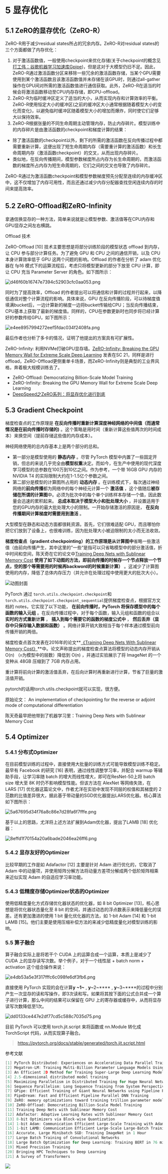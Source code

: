 # 5 显存优化

## 5.1 ZeRO的显存优化（ZeRO-R）

ZeRO-R用于减少residual states所占的冗余内存。ZeRO-R对residual states的三个方面都做了内存优化：

1) 对于激活函数值，一般使用checkpoint来优化存储(关于checkpoint的概念见[打工伟：谷歌机器学习加速库Gpipe](https://zhuanlan.zhihu.com/p/462083026))，但是这对于大模型仍旧不足。因此，ZeRO-R通过激活函数分区来移除一些冗余的激活函数存储，当某个GPU需要使用到某个激活函数且该激活函数值并未存储在该GPU时，则通过all-gather操作在GPU间对所需的激活函数值进行通信获取。此外，ZeRO-R在适当的时候会将激活函数移动至CPU内存存储，即CPU-offload。
2) ZeRO-R为临时缓冲区定义了适当的大小，从而实现内存和计算效率的平衡。ZeRO-R使用恒定大小的缓冲区(之前的缓冲区大小通常根据随着模型大小的变化而变化)，以避免临时缓冲区随着模型大小的增加而爆炸，同时使它们足够大以保持效率。
3) ZeRO-R根据张量的不同生命周期主动管理内存，防止内存碎片。模型训练中的内存碎片是由激活函数的checkpoint和梯度计算的结果：

* 除了激活函数的checkpoint以外，剩下的所需的激活函数在反向传播过程中都需要重新计算，这便出现了短生命周期内存（需要重计算的激活函数）和长生命周期内存（激活函数checkpoint）的交叉，从而出现内存碎片。
* 类似地，在反向传播期间，模型参数梯度所占内存为长生命周期的，而激活函数的梯度所占内存为短生命周期的，它们之间的交叉也导致了内存碎片。

ZeRO-R通过为激活函数checkpoint和模型参数梯度预先分配至连续的内存缓冲区中，这不仅增加了内存可用性，而且还通过减少内存分配器查找空闲连续内存的时间来提高效率。

## 5.2 ZeRO-Offload和ZeRO-Infinity

拿通信换显存的一种方法，简单来说就是让模型参数、激活值等在CPU内存和GPU显存之间左右横跳。

Offload 技术

ZeRO-Offload [10] 技术主要思想是将部分训练阶段的模型状态 offload 到内存，让 CPU 参与部分计算任务。为了避免 GPU 和 CPU 之间的通信开销，以及 CPU 本身计算效率低于 GPU 这两个问题的影响。Offload 的作者在分析了 adam 优化器在 fp16 模式下的运算流程后，考虑只将模型更新的部分下放至 CPU 计算，即让 CPU 充当 Parameter Server 的角色。如下图所示：

![d46f60b16747e7394c52903cfc0aa053.png](https://img-blog.csdnimg.cn/img_convert/d46f60b16747e7394c52903cfc0aa053.png)

同时为了提高效率，Offload 的作者提出可以将通信和计算的过程并行起来，以降低通信对整个计算流程的影响。具体来说，GPU 在反向传播阶段，可以待梯度值填满bucket后，一边计算新的梯度一边将bucket传输给CPU；当反向传播结束，CPU基本上获取了最新的梯度值。同样的，CPU在参数更新时也同步将已经计算好的参数传给GPU，如下图所示：

![e4ee8957994272eef5fdac034f2408fa.png](https://img-blog.csdnimg.cn/img_convert/e4ee8957994272eef5fdac034f2408fa.png)

最后作者也分析了多卡的情况，证明了他提出的方案具有可扩展性。

ZeRO-Infinity: 利用NVMe打破GPU显存墙。[ZeRO-Infinity: Breaking the GPU Memory Wall for Extreme Scale Deep Learning](https://arxiv.org/pdf/2104.07857.pdf) 发表在SC 21，同样是进行offload，ZeRO-Offload更侧重单卡场景，而ZeRO-Infinity则是典型的工业界风格，奔着极大规模训练去了。

* ZeRO-Offload: Democratizing Billion-Scale Model Training
* ZeRO-Infinity: Breaking the GPU Memory Wall for Extreme Scale Deep Learning
* [DeepSpeed之ZeRO系列：将显存优化进行到底](https://zhuanlan.zhihu.com/p/513571706)

## 5.3 Gradient Checkpoint

梯度检查点的工作原理是 **在反向传播时重新计算深度神经网络的中间值（而通常情况是在前向传播时存储的)** 。这个策略是用时间（重新计算这些值两次的时间成本）来换空间（提前存储这些值的内存成本）。

神经网络使用的总内存基本上是两个部分的总和。

* 第一部分是模型使用的 **静态内存** 。尽管 PyTorch 模型中内置了一些固定开销，但总的来说几乎完全由**模型权重**决定。而如今，在生产中使用的现代深度学习模型的总参数在100万到10亿之间。作为参考，一个带 16GB GPU 内存的 NVIDIA T4 的实际限制大约在1-1.5亿个参数之间。
* 第二部分是模型的计算图所占用的 **动态内存** 。在训练模式下，每次通过神经网络的**前向传播**都为网络中的每个神经元计算一个 **激活值** ，这个值随后**被存储在所谓的计算图**中。必须为批次中的每个单个训练样本存储一个值，因此数量会迅速的累积起来。 **总成本取决于模型大小和批处理大小** ，并设置适用于您的GPU内存的最大批处理大小的限制。一开始存储激活的原因是， **在反向传播期间计算梯度时需要用到激活** 。

大型模型在静态和动态方面都很耗资源。首先，它们很难适配 GPU，而且哪怕你把它们放到了设备上，也很难训练，因为批处理大小被迫限制的太小而无法收敛。

**梯度检查点（gradient checkpointing）的工作原理是从计算图中**省略一些激活值（由前向传播产生，其中这里的”一些“是指可以只省略模型中的部分激活值，折中时间和空间，陈天奇在它的论文中[Training Deep Nets with Sublinear Memory Cost](https://arxiv.org/abs/1604.06174) **使用了如下动图的方法，即前向传播的时候存一个节点释放一个节点，空的那个等需要用的时候再backword的时候重新计算）** 。这减少了计算图使用的内存，降低了总体内存压力（并允许在处理过程中使用更大的批次大小）。

![动图封面](https://pic3.zhimg.com/v2-1679b74a85687cdb250e532931bb266a_b.jpg "动图封面")

PyTorch 通过 `torch.utils.checkpoint.checkpoint`和 `torch.utils.checkpoint.checkpoint_sequential`提供梯度检查点，根据官方文档的 notes，它实现了以下功能， **在前向传播时，PyTorch 将保存模型中的每个函数的输入元组** 。在反向传播过程中，对于每个函数，输入元组和函数的组合以 **实时的方式重新计算** ， **插入到每个需要它的函数的梯度公式中** ， **然后丢弃（显存中只保存输入数据和函数）** 。网络计算开销大致相当于每个样本通过模型前向传播开销的两倍。

梯度检查点首次发表在2016年的论文**[《Training Deep Nets With Sublinear Memory Cost》](https://arxiv.org/pdf/1604.06174.pdf)**中。论文声称提出的梯度检查点算法将模型的动态内存开销从 O(n) （`n`为模型中的层数）降低到 O(n) ，并通过实验展示了将 ImageNet 的一个变种从 48GB 压缩到了 7GB 内存占用。

重计算将前向计算的激活值丢弃，在后向计算时再重新进行计算，节省了巨量的激活值开销。

pytorch的话用torch.utils.checkpoint就可以实现，很方便。

原始论文： An implementation of checkpointing for the reverse or adjoint mode of computational differentiation

陈天奇最早把他带到了机器学习里：Training Deep Nets with Sublinear Memory Cost

## 5.4 Optimizer

### 5.4.1 分布式Optimizer

在目前模型训练的过程中，直接使用大批量的训练方式可能导致模型训练不稳定。最早有 Facebook 的研究 [16] 表明，通过线性调整学习率，并配合 warmup 等辅助手段，让学习率随 batch 的增大而线性增大，即可在ResNet-50上将 batch size 增大至 8K 时仍不影响模型性能。但该方法在 AlexNet 等网络失效，在 LARS [17] 优化器这篇论文中，作者尤洋在实验中发现不同层的权值和其梯度的 2 范数的比值差异很大，据此基于带动量的SGD优化器提出LARS优化器。核心算法如下图所示：

![5a67695d34f76a8c86e7d28fa6f7fffe.png](https://img-blog.csdnimg.cn/img_convert/5a67695d34f76a8c86e7d28fa6f7fffe.png)

基于以上的思路，尤洋将上述方法扩展到Adam优化器，提出了LAMB [18] 优化器：

![8effd1f70154a20a6bade2046ea26ff6.png](https://img-blog.csdnimg.cn/img_convert/8effd1f70154a20a6bade2046ea26ff6.png)

### 5.4.2 显存友好的Optimizer

比较早期的工作是如 Adafactor [12] 主要是针对 Adam 进行优化的，它取消了 Adam 中的动量项，并使用矩阵分解方法将动量方差项分解成两个低阶矩阵相乘来近似实现 Adam 的自适应学习率功能。

### 5.4.3 低精度存储Optimizer状态的Optimizer

使用低精度量化方式存储优化器状态的优化器，如 8 bit Optimizer [13]，核心思想是将优化器状态量化至 8 bit 的空间，并通过动态的浮点数表示来降低量化的误差。还有更加激进的使用 1 bit 量化优化器的方法，如 1-bit Adam [14] 和 1-bit LAMB [15]。他们主要是使用压缩补偿方法的来减少低精度量化对模型训练的影响。

### 5.5 算子融合

算子融合实际上是将若干个 CUDA 上的运算合成一个运算，本质上是减少了 CUDA 上的显存读写次数。举个例子，对于一个线性层 + batch norm + activation 这个组合操作来说：

![e4db53a5e3f317fffc6c098fe6df3fb6.png](https://img-blog.csdnimg.cn/img_convert/e4db53a5e3f317fffc6c098fe6df3fb6.png)

直接使用 PyTorch 实现的会在计算**y** **~1~** ,  ****y****~2~**** , ****y****~3~****的过程中分别产生一次显存的读和写操作，即3次读和写。如果将其按下面的公式合并成一个算子进行计算，那么中间的结果可以保留在 GPU 上的寄存器或缓存中，从而将显存读写次数降低至1次。

![dd0133ce447e2df77cd5c588c7035d75.png](https://img-blog.csdnimg.cn/img_convert/dd0133ce447e2df77cd5c588c7035d75.png)

目前 PyTorch 可以使用 torch.jit.script 来将函数或 nn.Module 转化成 TorchScript 代码，从而实现算子融合。

> https://pytorch.org/docs/stable/generated/torch.jit.script.html

参考文献

```go
[1] PyTorch Distributed: Experiences on Accelerating Data Parallel Training
[2] Megatron-LM: Training Multi-Billion Parameter Language Models Using Model Parallelism
[3] An Efficient 2D Method for Training Super-Large Deep Learning Models
[4] 2.5-dimensional distributed model training
[5] Maximizing Parallelism in Distributed Training for Huge Neural Networks
[6] Sequence Parallelism: Long Sequence Training from System Perspective
[7] GPipe: Efficient Training of Giant Neural Networks using Pipeline Parallelism
[8] PipeDream: Fast and Efficient Pipeline Parallel DNN Training
[9] ZeRO: memory optimizations toward training trillion parameter models
[10] ZeRO-Offload: Democratizing Billion-Scale Model Training
[11] Training Deep Nets with Sublinear Memory Cost
[12] Adafactor: Adaptive Learning Rates with Sublinear Memory Cost
[13] 8-bit Optimizers via Block-wise Quantization
[14] 1-bit Adam: Communication Efficient Large-Scale Training with Adam's Convergence Speed
[15] 1-bit LAMB: Communication Efficient Large-Scale Large-Batch Training with LAMB's Convergence Speed
[16] Accurate, Large Minibatch SGD: Training ImageNet in 1 Hour
[17] Large Batch Training of Convolutional Networks
[18] Large Batch Optimization for Deep Learning: Training BERT in 76 minutes
[19] Mixed Precision Training
[20] Bringing HPC Techniques to Deep Learning
[21] A Survey of Transformers
```

![](https://img-blog.csdnimg.cn/img_convert/c944df8bb8829655cf4325e9da043fc9.png)
